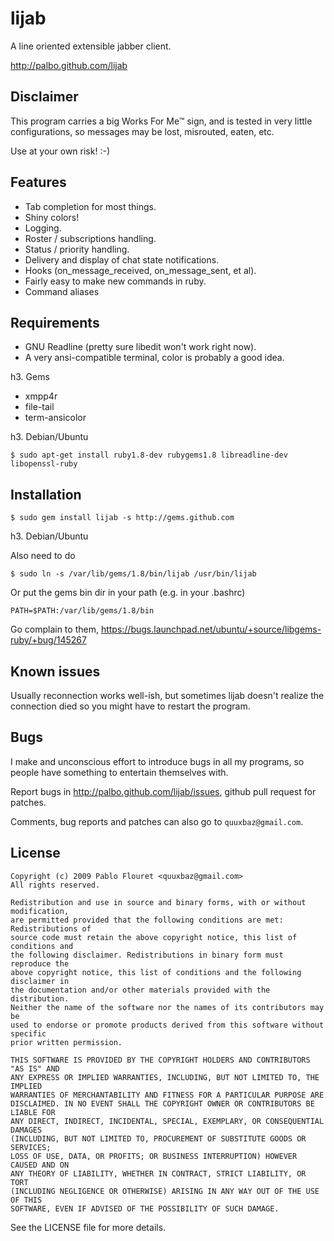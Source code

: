lijab
====

A line oriented extensible jabber client.

http://palbo.github.com/lijab


Disclaimer
----------

This program carries a big Works For Me™ sign, and is tested in very little
configurations, so messages may be lost, misrouted, eaten, etc.

Use at your own risk! :-)


Features
--------

* Tab completion for most things.
* Shiny colors!
* Logging.
* Roster / subscriptions handling.
* Status / priority handling.
* Delivery and display of chat state notifications.
* Hooks (on_message_received, on_message_sent, et al).
* Fairly easy to make new commands in ruby.
* Command aliases


Requirements
------------

* GNU Readline (pretty sure libedit won't work right now).
* A very ansi-compatible terminal, color is probably a good idea.

h3. Gems
* xmpp4r
* file-tail
* term-ansicolor

h3. Debian/Ubuntu

    $ sudo apt-get install ruby1.8-dev rubygems1.8 libreadline-dev libopenssl-ruby


Installation
------------

    $ sudo gem install lijab -s http://gems.github.com

h3. Debian/Ubuntu

Also need to do
    
    $ sudo ln -s /var/lib/gems/1.8/bin/lijab /usr/bin/lijab 

Or put the gems bin dir in your path (e.g. in your .bashrc)

    PATH=$PATH:/var/lib/gems/1.8/bin

Go complain to them, https://bugs.launchpad.net/ubuntu/+source/libgems-ruby/+bug/145267


Known issues
------------

Usually reconnection works well-ish, but sometimes lijab doesn't realize the
connection died so you might have to restart the program.


Bugs
----

I make and unconscious effort to introduce bugs in all my programs, so people
have something to entertain themselves with.

Report bugs in http://palbo.github.com/lijab/issues, github pull request for patches.

Comments, bug reports and patches can also go to `quuxbaz@gmail.com`.


License
-------

    Copyright (c) 2009 Pablo Flouret <quuxbaz@gmail.com>
    All rights reserved.

    Redistribution and use in source and binary forms, with or without modification,
    are permitted provided that the following conditions are met: Redistributions of
    source code must retain the above copyright notice, this list of conditions and
    the following disclaimer. Redistributions in binary form must reproduce the
    above copyright notice, this list of conditions and the following disclaimer in
    the documentation and/or other materials provided with the distribution.
    Neither the name of the software nor the names of its contributors may be
    used to endorse or promote products derived from this software without specific
    prior written permission.

    THIS SOFTWARE IS PROVIDED BY THE COPYRIGHT HOLDERS AND CONTRIBUTORS "AS IS" AND
    ANY EXPRESS OR IMPLIED WARRANTIES, INCLUDING, BUT NOT LIMITED TO, THE IMPLIED
    WARRANTIES OF MERCHANTABILITY AND FITNESS FOR A PARTICULAR PURPOSE ARE
    DISCLAIMED. IN NO EVENT SHALL THE COPYRIGHT OWNER OR CONTRIBUTORS BE LIABLE FOR
    ANY DIRECT, INDIRECT, INCIDENTAL, SPECIAL, EXEMPLARY, OR CONSEQUENTIAL DAMAGES
    (INCLUDING, BUT NOT LIMITED TO, PROCUREMENT OF SUBSTITUTE GOODS OR SERVICES;
    LOSS OF USE, DATA, OR PROFITS; OR BUSINESS INTERRUPTION) HOWEVER CAUSED AND ON
    ANY THEORY OF LIABILITY, WHETHER IN CONTRACT, STRICT LIABILITY, OR TORT
    (INCLUDING NEGLIGENCE OR OTHERWISE) ARISING IN ANY WAY OUT OF THE USE OF THIS
    SOFTWARE, EVEN IF ADVISED OF THE POSSIBILITY OF SUCH DAMAGE.

See the LICENSE file for more details.



